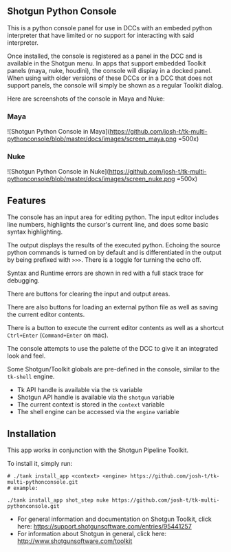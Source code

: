 
## Shotgun Python Console

This is a python console panel for use in DCCs with an embeded python interpreter
that have limited or no support for interacting with said interpreter.

Once installed, the console is registered as a panel in the DCC and is available
in the Shotgun menu. In apps that support embedded Toolkit panels (maya, nuke,
houdini), the console will display in a docked panel. When using with older versions
of these DCCs or in a DCC that does not support panels, the console will simply
be shown as a regular Toolkit dialog.

Here are screenshots of the console in Maya and Nuke:

### Maya

![Shotgun Python Console in Maya](https://github.com/josh-t/tk-multi-pythonconsole/blob/master/docs/images/screen_maya.png =500x)

### Nuke

![Shotgun Python Console in Nuke](https://github.com/josh-t/tk-multi-pythonconsole/blob/master/docs/images/screen_nuke.png =500x)

## Features

The console has an input area for editing python. The input editor includes line numbers,
highlights the cursor's current line, and does some basic syntax highlighting.

The output displays the results of the executed python. Echoing the source python
commands is turned on by default and is differentiated in the output by being
prefixed with `>>>`. There is a toggle for turning the echo off.

Syntax and Runtime errors are shown in red with a full stack trace for debugging.

There are buttons for clearing the input and output areas.

There are also buttons for loading an external python file as well as saving the
current editor contents.

There is a button to execute the current editor contents as well as a shortcut
`Ctrl+Enter` (`Command+Enter` on mac).

The console attempts to use the palette of the DCC to give it an integrated  look
and feel.

Some Shotgun/Toolkit globals are pre-defined in the console, similar to the `tk-shell` engine.
* Tk API handle is available via the `tk` variable
* Shotgun API handle is available via the `shotgun` variable
* The current context is stored in the `context` variable
* The shell engine can be accessed via the `engine` variable

## Installation

This app works in conjunction with the Shotgun Pipeline Toolkit.

To install it, simply run:

```
# ./tank install_app <context> <engine> https://github.com/josh-t/tk-multi-pythonconsole.git
# example:

./tank install_app shot_step nuke https://github.com/josh-t/tk-multi-pythonconsole.git

```

- For general information and documentation on Shotgun Toolkit, click here: https://support.shotgunsoftware.com/entries/95441257
- For information about Shotgun in general, click here: http://www.shotgunsoftware.com/toolkit

